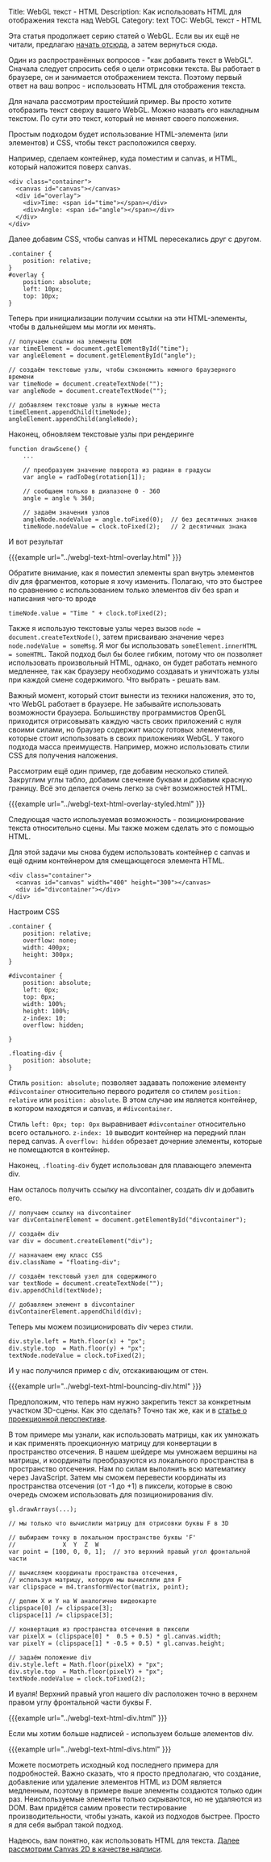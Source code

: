 Title: WebGL текст - HTML
Description: Как использовать HTML для отображения текста над WebGL
Category: text
TOC: WebGL текст - HTML


Эта статья продолжает серию статей о WebGL. Если вы их ещё не читали,
предлагаю [начать отсюда](webgl-3d-perspective.html), а затем вернуться сюда.

Один из распространённых вопросов - "как добавить текст в WebGL". Сначала
следует спросить себя о цели отрисовки текста. Вы работает в браузере, он
и занимается отображением текста. Поэтому первый ответ на ваш вопрос -
использовать HTML для отображения текста.

Для начала рассмотрим простейший пример. Вы просто хотите отобразить текст
сверху вашего WebGL. Можно назвать его накладным текстом. По сути это
текст, который не меняет своего положения.

Простым подходом будет использование HTML-элемента (или элементов) и
CSS, чтобы текст расположился сверху.

Например, сделаем контейнер, куда поместим и canvas, и HTML, который
наложится поверх canvas.

    <div class="container">
      <canvas id="canvas"></canvas>
      <div id="overlay">
        <div>Time: <span id="time"></span></div>
        <div>Angle: <span id="angle"></span></div>
      </div>
    </div>

Далее добавим CSS, чтобы canvas и HTML пересекались друг с другом.

    .container {
        position: relative;
    }
    #overlay {
        position: absolute;
        left: 10px;
        top: 10px;
    }

Теперь при инициализации получим ссылки на эти HTML-элементы,
чтобы в дальнейшем мы могли их менять.

    // получаем ссылки на элементы DOM
    var timeElement = document.getElementById("time");
    var angleElement = document.getElementById("angle");

    // создаём текстовые узлы, чтобы сэкономить немного браузерного времени
    var timeNode = document.createTextNode("");
    var angleNode = document.createTextNode("");

    // добавляем текстовые узлы в нужные места
    timeElement.appendChild(timeNode);
    angleElement.appendChild(angleNode);

Наконец, обновляем текстовые узлы при рендеринге

    function drawScene() {
        ...

        // преобразуем значение поворота из радиан в градусы
        var angle = radToDeg(rotation[1]);

        // сообщаем только в диапазоне 0 - 360
        angle = angle % 360;

        // задаём значения узлов
        angleNode.nodeValue = angle.toFixed(0);  // без десятичных знаков
        timeNode.nodeValue = clock.toFixed(2);   // 2 десятичных знака

И вот результат

{{{example url="../webgl-text-html-overlay.html" }}}

Обратите внимание, как я поместил элементы span внутрь элементов div для фрагментов,
которые я хочу изменить. Полагаю, что это быстрее по сравнению с использованием
только элементов div без span и написания чего-то вроде

    timeNode.value = "Time " + clock.toFixed(2);

Также я использую текстовые узлы через вызов `node = document.createTextNode()`,
затем присваиваю значение через `node.nodeValue = someMsg`. Я мог бы использовать
`someElement.innerHTML = someHTML`. Такой подход был бы более гибким, потому
что он позволяет использовать произвольный HTML, однако, он будет работать
немного медленнее, так как браузеру необходимо создавать и уничтожать узлы
при каждой смене содержимого. Что выбрать - решать вам.

Важный момент, который стоит вынести из техники наложения, это то, что
WebGL работает в браузере. Не забывайте использовать возможности браузера.
Большинству программистов OpenGL приходится отрисовывать каждую часть
своих приложений с нуля своими силами, но браузер содержит массу готовых
элементов, которые стоит использовать в своих приложениях WebGL. У такого
подхода масса преимуществ. Например, можно использовать стили CSS для
получения наложения.

Рассмотрим ещё один пример, где добавим несколько стилей. Закруглим углы
табло, добавим свечение буквам и добавим красную границу. Всё это делается
очень легко за счёт возможностей HTML.

{{{example url="../webgl-text-html-overlay-styled.html" }}}

Следующая часто используемая возможность - позиционирование текста
относительно сцены. Мы также можем сделать это с помощью HTML.

Для этой задачи мы снова будем использовать контейнер с canvas и
ещё одним контейнером для смещающегося элемента HTML.

    <div class="container">
      <canvas id="canvas" width="400" height="300"></canvas>
      <div id="divcontainer"></div>
    </div>

Настроим CSS

    .container {
        position: relative;
        overflow: none;
        width: 400px;
        height: 300px;
    }

    #divcontainer {
        position: absolute;
        left: 0px;
        top: 0px;
        width: 100%;
        height: 100%;
        z-index: 10;
        overflow: hidden;

    }

    .floating-div {
        position: absolute;
    }

Стиль `position: absolute;` позволяет задавать положение элементу
`#divcontainer` относительно первого родителя со стилем `position: relative`
или `position: absolute`. В этом случае им является контейнер, в котором
находятся и canvas, и `#divcontainer`.

Стиль `left: 0px; top: 0px` выравнивает `#divcontainer` относительно
всего остального. `z-index: 10` выводит контейнер на передний план
перед canvas. А `overflow: hidden` обрезает дочерние элементы, которые
не помещаются в контейнер.

Наконец, `.floating-div` будет использован для плавающего элемента div.

Нам осталось получить ссылку на divcontainer, создать div и добавить его.

    // получаем ссылку на divcontainer
    var divContainerElement = document.getElementById("divcontainer");

    // создаём div
    var div = document.createElement("div");

    // назначаем ему класс CSS
    div.className = "floating-div";

    // создаём текстовый узел для содержимого
    var textNode = document.createTextNode("");
    div.appendChild(textNode);

    // добавляем элемент в divcontainer
    divContainerElement.appendChild(div);

Теперь мы можем позиционировать div через стили.

    div.style.left = Math.floor(x) + "px";
    div.style.top  = Math.floor(y) + "px";
    textNode.nodeValue = clock.toFixed(2);

И у нас получился пример с div, отскакивающим от стен.

{{{example url="../webgl-text-html-bouncing-div.html" }}}

Предположим, что теперь нам нужно закрепить текст за конкретным участком
3D-сцены. Как это сделать? Точно так же, как и в [статье о проекционной
перспективе](webgl-3d-perspective.html).

В том примере мы узнали, как использовать матрицы, как их умножать и как
применять проекционную матрицу для конвертации в пространство отсечения.
В нашем шейдере мы умножаем вершины на матрицы, и координаты преобразуются
из локального пространства в пространство отсечения. Нам по силам выполнить
всю математику через JavaScript. Затем мы сможем перевести координаты из
пространства отсечения (от -1 до +1) в пиксели, которые в свою очередь
сможем использовать для позиционирования div.

    gl.drawArrays(...);

    // мы только что вычислили матрицу для отрисовки буквы F в 3D

    // выбираем точку в локальном пространстве буквы 'F'
    //             X  Y  Z  W
    var point = [100, 0, 0, 1];  // это верхний правый угол фронтальной части

    // вычисляем координаты пространства отсечения,
    // используя матрицу, которую мы вычисляли для F
    var clipspace = m4.transformVector(matrix, point);

    // делим X и Y на W аналогично видеокарте
    clipspace[0] /= clipspace[3];
    clipspace[1] /= clipspace[3];

    // конвертация из пространства отсечения в пиксели
    var pixelX = (clipspace[0] *  0.5 + 0.5) * gl.canvas.width;
    var pixelY = (clipspace[1] * -0.5 + 0.5) * gl.canvas.height;

    // задаём положение div
    div.style.left = Math.floor(pixelX) + "px";
    div.style.top  = Math.floor(pixelY) + "px";
    textNode.nodeValue = clock.toFixed(2);

И вуаля! Верхний правый угол нашего div расположен точно в
верхнем правом углу фронтальной части буквы F.

{{{example url="../webgl-text-html-div.html" }}}

Если мы хотим больше надписей - используем больше элементов div.

{{{example url="../webgl-text-html-divs.html" }}}

Можете посмотреть исходный код последнего примера для
подробностей. Важно сказать, что я просто предполагаю, что
создание, добавление или удаление элементов HTML из DOM
является медленным, поэтому в примере выше элементы создаются
только один раз. Неиспользуемые элементы только скрываются,
но не удаляются из DOM. Вам придётся самим провести тестирование
производительности, чтобы узнать, какой из подходов быстрее.
Просто я для себя выбрал такой подход.

Надеюсь, вам понятно, как использовать HTML для текста.
[Далее рассмотрим Canvas 2D в качестве надписи](webgl-text-canvas2d.html).
